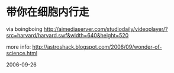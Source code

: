# 带你在细胞内行走

via boingboing
http://aimediaserver.com/studiodaily/videoplayer/?src=harvard/harvard.swf&width=640&height=520

more info: http://astroshack.blogspot.com/2006/09/wonder-of-science.html

2006-09-26